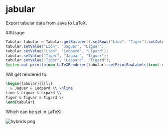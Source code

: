 # jabular

Export tabular data from Java to LaTeX.

##Usage

```java
Tabular tabular = Tabular.getBuilder().setRows("Lion", "Tiger").setColumns("Jaguar", "Leopard").build();
tabular.setValue("Lion", "Jaguar", "Liguar");
tabular.setValue("Lion", "Leopard", "Lipard");
tabular.setValue("Tiger", "Jaguar", "Tiguar");
tabular.setValue("Tiger", "Leopard", "Tigard");
System.out.println(new LaTeXRenderer(tabular).setPrintRowLabels(true).setPrintColumnLabels(true).toString());
```
Will get rendered to:

```latex
\begin{tabular}{l|ll}
  & Jaguar & Leopard \\ \hline
Lion & Liguar & Lipard \\
Tiger & Tiguar & Tigard \\
\end{tabular}
```

Which can be set in LaTeX:

![hybrids png](https://github.com/parzonka/jabular/wiki/image/hybrids.png)
